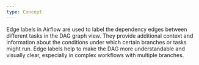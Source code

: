 ```yaml
---
type: Concept
---
```


Edge labels in Airflow are used to label the dependency edges between different tasks in the DAG graph view. They provide additional context and information about the conditions under which certain branches or tasks might run. Edge labels help to make the DAG more understandable and visually clear, especially in complex workflows with multiple branches.